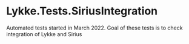 # Lykke.Tests.SiriusIntegration
Automated tests started in  March 2022. Goal of these tests is to check integration of Lykke and Sirius
